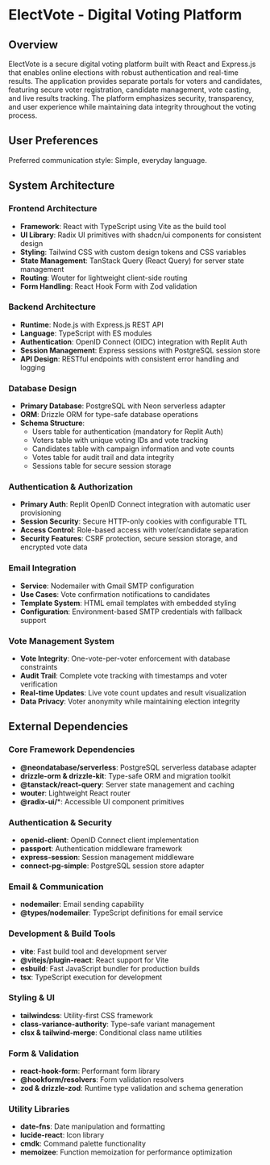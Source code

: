# ElectVote - Digital Voting Platform

## Overview

ElectVote is a secure digital voting platform built with React and Express.js that enables online elections with robust authentication and real-time results. The application provides separate portals for voters and candidates, featuring secure voter registration, candidate management, vote casting, and live results tracking. The platform emphasizes security, transparency, and user experience while maintaining data integrity throughout the voting process.

## User Preferences

Preferred communication style: Simple, everyday language.

## System Architecture

### Frontend Architecture
- **Framework**: React with TypeScript using Vite as the build tool
- **UI Library**: Radix UI primitives with shadcn/ui components for consistent design
- **Styling**: Tailwind CSS with custom design tokens and CSS variables
- **State Management**: TanStack Query (React Query) for server state management
- **Routing**: Wouter for lightweight client-side routing
- **Form Handling**: React Hook Form with Zod validation

### Backend Architecture
- **Runtime**: Node.js with Express.js REST API
- **Language**: TypeScript with ES modules
- **Authentication**: OpenID Connect (OIDC) integration with Replit Auth
- **Session Management**: Express sessions with PostgreSQL session store
- **API Design**: RESTful endpoints with consistent error handling and logging

### Database Design
- **Primary Database**: PostgreSQL with Neon serverless adapter
- **ORM**: Drizzle ORM for type-safe database operations
- **Schema Structure**:
  - Users table for authentication (mandatory for Replit Auth)
  - Voters table with unique voting IDs and vote tracking
  - Candidates table with campaign information and vote counts
  - Votes table for audit trail and data integrity
  - Sessions table for secure session storage

### Authentication & Authorization
- **Primary Auth**: Replit OpenID Connect integration with automatic user provisioning
- **Session Security**: Secure HTTP-only cookies with configurable TTL
- **Access Control**: Role-based access with voter/candidate separation
- **Security Features**: CSRF protection, secure session storage, and encrypted vote data

### Email Integration
- **Service**: Nodemailer with Gmail SMTP configuration
- **Use Cases**: Vote confirmation notifications to candidates
- **Template System**: HTML email templates with embedded styling
- **Configuration**: Environment-based SMTP credentials with fallback support

### Vote Management System
- **Vote Integrity**: One-vote-per-voter enforcement with database constraints
- **Audit Trail**: Complete vote tracking with timestamps and voter verification
- **Real-time Updates**: Live vote count updates and result visualization
- **Data Privacy**: Voter anonymity while maintaining election integrity

## External Dependencies

### Core Framework Dependencies
- **@neondatabase/serverless**: PostgreSQL serverless database adapter
- **drizzle-orm & drizzle-kit**: Type-safe ORM and migration toolkit
- **@tanstack/react-query**: Server state management and caching
- **wouter**: Lightweight React router
- **@radix-ui/***: Accessible UI component primitives

### Authentication & Security
- **openid-client**: OpenID Connect client implementation
- **passport**: Authentication middleware framework
- **express-session**: Session management middleware
- **connect-pg-simple**: PostgreSQL session store adapter

### Email & Communication
- **nodemailer**: Email sending capability
- **@types/nodemailer**: TypeScript definitions for email service

### Development & Build Tools
- **vite**: Fast build tool and development server
- **@vitejs/plugin-react**: React support for Vite
- **esbuild**: Fast JavaScript bundler for production builds
- **tsx**: TypeScript execution for development

### Styling & UI
- **tailwindcss**: Utility-first CSS framework
- **class-variance-authority**: Type-safe variant management
- **clsx & tailwind-merge**: Conditional class name utilities

### Form & Validation
- **react-hook-form**: Performant form library
- **@hookform/resolvers**: Form validation resolvers
- **zod & drizzle-zod**: Runtime type validation and schema generation

### Utility Libraries
- **date-fns**: Date manipulation and formatting
- **lucide-react**: Icon library
- **cmdk**: Command palette functionality
- **memoizee**: Function memoization for performance optimization